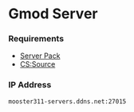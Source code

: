# Gmod Server

### Requirements

- [Server Pack](https://steamcommunity.com/sharedfiles/filedetails/?id=900885106)
- [CS:Source](https://mega.nz/#!aIYHRYgS!z7ASATWZaxfkiMXzTjgiyEbxvE7ikR9CiVYvOwZqqTM)

### IP Address

```mooster311-servers.ddns.net:27015	```

